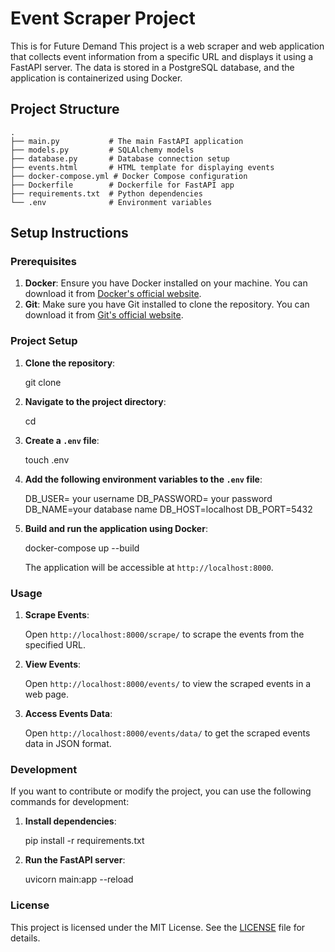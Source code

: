 # Event Scraper Project
This is for Future Demand
This project is a web scraper and web application that collects event information from a specific URL and displays it using a FastAPI server. The data is stored in a PostgreSQL database, and the application is containerized using Docker.

## Project Structure
```plaintext
.
├── main.py           # The main FastAPI application
├── models.py         # SQLAlchemy models
├── database.py       # Database connection setup
├── events.html       # HTML template for displaying events
├── docker-compose.yml # Docker Compose configuration
├── Dockerfile        # Dockerfile for FastAPI app
├── requirements.txt  # Python dependencies
└── .env              # Environment variables
```


## Setup Instructions

### Prerequisites

1. **Docker**: Ensure you have Docker installed on your machine. You can download it from [Docker's official website](https://www.docker.com/get-started).
2. **Git**: Make sure you have Git installed to clone the repository. You can download it from [Git's official website](https://git-scm.com/downloads).

### Project Setup

1. **Clone the repository**:

   git clone <repository-url>

2. **Navigate to the project directory**:

   cd <project-directory>

3. **Create a `.env` file**:

   touch .env

4. **Add the following environment variables to the `.env` file**:

   DB_USER= your username
   DB_PASSWORD= your password
   DB_NAME=your database name
   DB_HOST=localhost
   DB_PORT=5432

5. **Build and run the application using Docker**:

   docker-compose up --build

   The application will be accessible at `http://localhost:8000`.

### Usage

1. **Scrape Events**:

   Open `http://localhost:8000/scrape/` to scrape the events from the specified URL.

2. **View Events**:

   Open `http://localhost:8000/events/` to view the scraped events in a web page.

3. **Access Events Data**:

   Open `http://localhost:8000/events/data/` to get the scraped events data in JSON format.

### Development

If you want to contribute or modify the project, you can use the following commands for development:

1. **Install dependencies**:

   pip install -r requirements.txt

2. **Run the FastAPI server**:

   uvicorn main:app --reload

### License

This project is licensed under the MIT License. See the [LICENSE](LICENSE) file for details.

